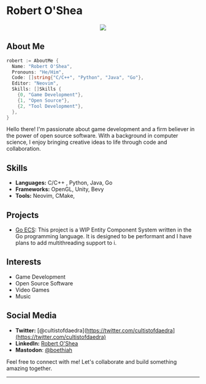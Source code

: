 # Robert O'Shea

<p align="center">
  <a href="https://skillicons.dev">
    <img src="https://skillicons.dev/icons?i=c,cpp,cs,go,rust,java,py,wasm,bevy,linux,bash,git,neovim,blender,mastodon&perline=5" />
  </a>
</p>

## About Me

```go
robert := AboutMe {
  Name: "Robert O'Shea",
  Pronouns: "He/Him",
  Code: []string{"C/C++", "Python", "Java", "Go"},
  Editor: "Neovim",
  Skills: []Skills {
    {0, "Game Development"},
    {1, "Open Source"},
    {2, "Tool Development"},
  },
}
```

Hello there! I'm passionate about game development and a firm believer in the power of open source software. With a background in computer science, I enjoy bringing creative ideas to life through code and collaboration.

## Skills

- **Languages:** C/C++ , Python, Java, Go
- **Frameworks:** OpenGL, Unity, Bevy
- **Tools:** Neovim, CMake, 

## Projects

- [Go ECS](https://github.com/PurityLake/go-ecs): This project is a WIP Entity Component System written in the Go programming language. It is designed to be performant and I have plans to add multithreading support to i.

## Interests

- Game Development
- Open Source Software
- Video Games
- Music

## Social Media

- **Twitter:** [@cultistofdaedra](https://twitter.com/cultistofdaedra](https://twitter.com/cultistofdaedra)
- **LinkedIn:** [Robert O'Shea](https://www.linkedin.com/in/robert-oshea-ireland/)
- **Mastodon**: [@boethiah](https://mastodon.gamedev.place/@boethiah)

Feel free to connect with me! Let's collaborate and build something amazing together.

---
